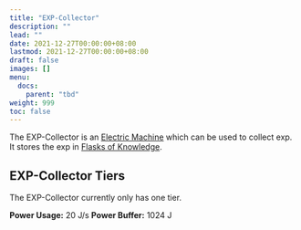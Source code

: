 ```yaml
---
title: "EXP-Collector"
description: ""
lead: ""
date: 2021-12-27T00:00:00+08:00
lastmod: 2021-12-27T00:00:00+08:00
draft: false
images: []
menu: 
  docs:
    parent: "tbd"
weight: 999
toc: false
---
```


The EXP-Collector is an [Electric Machine](/docs/slimefun/electric-machines) which can be used to collect exp.  
It stores the exp in [Flasks of Knowledge](/docs/slimefun/flask-of-knowledge).

## EXP-Collector Tiers

The EXP-Collector currently only has one tier.

**Power Usage:** 20 J/s
**Power Buffer:** 1024 J
